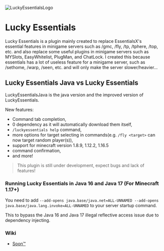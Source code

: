 ![LuckyEssentialsLogo](https://i.ibb.co/7Qb9JKh/Lucky-Ess-Logo.png)

# Lucky Essentials

Lucky Essentials is a plugin mainly created to replace EssentialsX's essential features in minigame servers such as /gmc, /fly, /tp, /tphere, /top, etc. and also replace some useful plugins in minigame servers such as MYSlots, EasyWhitelist, PlugMan, and ChatLock. I created this because essentials has a lot of useless feature for a minigame server, such as /sethome, /warp, /seen, etc. and will only make the server slower/heavier...

## Lucky Essentials Java vs Lucky Essentials
LuckyEssentialsJava is the java version and the improved version of LuckyEssentials.

New features:
- Command tab completion,
- 0 dependency as it will automatically download them itself,
- `/luckyessentials help` command,
- more options for target selecting in commands(e.g. `/fly <target>` can now target random player(s)),
- support for minecraft version 1.8.9, 1.12.2, 1.16.5
- command confirmation,
- and more!

> This plugin is still under development, expect bugs and lack of features!

### Running Lucky Essentials in Java 16 and Java 17 (For Minecraft 1.17+)

You need to add `--add-opens java.base/java.net=ALL-UNNAMED --add-opens java.base/java.lang.invoke=ALL-UNNAMED` to your server startup command.

This to bypass the Java 16 and Java 17 illegal reflective access issue due to dependency injecting.

### Wiki
- [Soon™](https://www.youtube.com/watch?v=dQw4w9WgXcQ)
